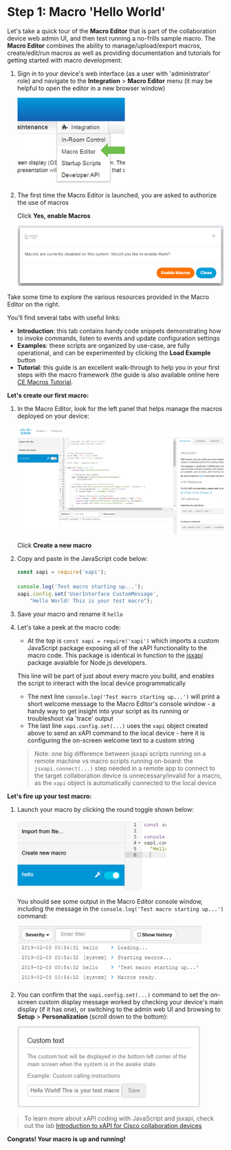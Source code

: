# Step 1: Macro 'Hello World'

Let's take a quick tour of the **Macro Editor** that is part of the collaboration device web admin UI, and then test running a no-frills sample macro.  The **Macro Editor** combines the ability to manage/upload/export macros, create/edit/run macros as well as providing documentation and tutorials for getting started with macro development:

1. Sign in to your device's web interface (as a user with 'administrator' role) and navigate to the **Integration** > **Macro Editor** menu (it may be helpful to open the editor in a new browser window)

    ![Macro editor](assets/images/step2-macro-editor.png)

2. The first time the Macro Editor is launched, you are asked to authorize the use of macros

    Click **Yes, enable Macros**

    ![Enable Macros](assets/images/step2-enable-macros.png)

Take some time to explore the various resources provided in the Macro Editor on the right.

You’ll find several tabs with useful links:

- **Introduction**: this tab contains handy code snippets demonstrating how to invoke commands, listen to events and update configuration settings
- **Examples**: these scripts are organized by use-case, are fully operational, and can be experimented by clicking the **Load Example** button
- **Tutorial**: this guide is an excellent walk-through to help you in your first steps with the macro framework (the guide is also available online here [CE Macros Tutorial](https://github.com/ObjectIsAdvantag/xapi-samples/blob/master/macros/pdf/macro-tutorial.pdf).

**Let's create our first macro:**

1. In the Macro Editor, look for the left panel that helps manage the macros deployed on your device:

    ![Macros Dashboard](assets/images/step2-macro-dashboard.png)

    Click **Create a new macro**

1. Copy and paste in the JavaScript code below:

    ```javascript
    const xapi = require('xapi');

    console.log('Test macro starting up...');
    xapi.config.set('UserInterface CustomMessage', 
        "Hello World! This is your test macro");
    ```

1. Save your macro and rename it `hello`

1. Let's take a peek at the macro code:

    * At the top is `const xapi = require('xapi')` which imports a custom JavaScript package exposing all of the xAPI functionality to the macro code.  This package is identical in function to the [jsxapi](https://www.npmjs.com/package/jsxapi) package avaialble for Node.js developers.

    This line will be part of just about every macro you build, and enables the script to interact with the local device programmatically
    * The next line `console.log('Test macro starting up...')` will print a short welcome message to the Macro Editor's console window - a handy way to get insight into your script as its running or troubleshoot via 'trace' output
    * The last line `xapi.config.set(...)` uses the `xapi` object created above to send an xAPI command to the local device - here it is configuring the on-screen welcome text to a custom string

    >Note: one big difference between jsxapi scripts running on a remote machine vs macro scripts running on-board: the `jsxapi.connect(...)` step needed in a remote app to connect to the target collaboration device is unnecessary/invalid for a macro, as the `xapi` object is automatically connected to the local device

**Let's fire up your test macro:**

1. Launch your macro by clicking the round toggle shown below:

    ![Running the new macro](assets/images/step2-launch-macro.png)

    You should see some output in the Macro Editor console window, including the message in the `console.log('Test macro starting up...')` command:

    ![Console output](assets/images/step2-console-output.png)

1. You can confirm that the `xapi.config.set(...)` command to set the on-screen custom display message worked by checking your device's main display (if it has one), or switching to the admin web UI and browsing to **Setup** > **Personalization** (scroll down to the bottom):

    ![Custom message](assets/images/step2-custom-message.png)

>To learn more about xAPI coding with JavaScript and jsxapi, check out the lab [Introduction to xAPI for Cisco collaboration devices](https://developer.cisco.com/learning/lab/collab-xapi-intro/step/1)

**Congrats! Your macro is up and running!**



